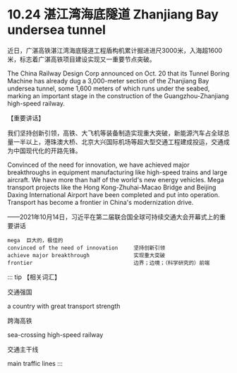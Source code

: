 # 10.24 湛江湾海底隧道 Zhanjiang Bay undersea tunnel

近日，广湛高铁湛江湾海底隧道工程盾构机累计掘进进尺3000米，入海超1600米，标志着广湛高铁项目建设实现又一重要节点突破。

The China Railway Design Corp announced on Oct. 20 that its Tunnel Boring Machine has already dug a 3,000-meter section of the Zhanjiang Bay undersea tunnel, some 1,600 meters of which runs under the seabed, marking an important stage in the construction of the Guangzhou-Zhanjiang high-speed railway.

【重要讲话】

我们坚持创新引领，高铁、大飞机等装备制造实现重大突破，新能源汽车占全球总量一半以上，港珠澳大桥、北京大兴国际机场等超大型交通工程建成投运，交通成为中国现代化的开路先锋。

Convinced of the need for innovation, we have achieved major breakthroughs in equipment manufacturing like high-speed trains and large aircraft. We have more than half of the world's new energy vehicles. Mega transport projects like the Hong Kong-Zhuhai-Macao Bridge and Beijing Daxing International Airport have been completed and put into operation. Transport has become a frontier in China's modernization drive.

——2021年10月14日，习近平在第二届联合国全球可持续交通大会开幕式上的重要讲话

```
mega  巨大的，极佳的
convinced of the need of innovation     坚持创新引领
achieve major breakthrough              实现重大突破
frontier                                边界；边境；（科学研究的）前端
```

::: tip 【相关词汇】

交通强国

a country with great transport strength

跨海高铁

sea-crossing high-speed railway

交通主干线

main traffic lines
:::